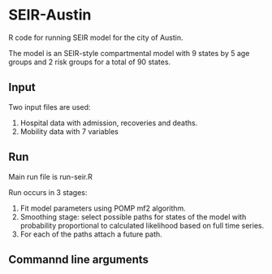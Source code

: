 # SEIR-Austin

R code for running SEIR model for the city of Austin.

The model is an SEIR-style compartmental model with 9 states by 5 age groups and 2 risk groups for a total of 90 states.

## Input
Two input files are used:
1. Hospital data with admission, recoveries and deaths.
2. Mobility data with 7 variables

## Run
Main run file is run-seir.R

Run occurs in 3 stages:
1. Fit model parameters using POMP mf2 algorithm.
2. Smoothing stage: select possible paths for states of the model with probability proportional to calculated likelihood based on full time series.
3. For each of the paths attach a future path.

## Commannd line arguments

